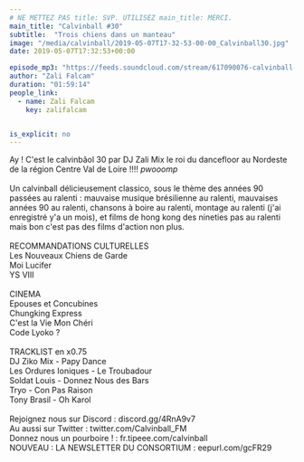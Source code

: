 ```yaml
---
# NE METTEZ PAS title: SVP. UTILISEZ main_title: MERCI.
main_title: "Calvinball #30"
subtitle:  "Trois chiens dans un manteau"
image: "/media/calvinball/2019-05-07T17-32-53-00-00_Calvinball30.jpg"
date: 2019-05-07T17:32:53+00:00

episode_mp3: "https://feeds.soundcloud.com/stream/617090076-calvinball-radio-calvinball-30-trois-chiens-dans-un-manteau.mp3"
author: "Zali Falcam"
duration: "01:59:14"
people_link: 
  - name: Zali Falcam
    key: zalifalcam


is_explicit: no
---
```


<PodcastHeader/>

<!-- ECRIRE LA DESCRIPTION DE L'EPISODE SOUS CETTE LIGNE -->
Ay ! C'est le calvinbãol 30 par DJ Zali Mix le roi du dancefloor au Nordeste de la région Centre Val de Loire !!!! *pwooomp*<br><br>Un calvinball délicieusement classico, sous le thème des années 90 passées au ralenti : mauvaise musique brésilienne au ralenti, mauvaises années 90 au ralenti, chansons à boire au ralenti, montage au ralenti (j'ai enregistré y'a un mois), et films de hong kong des nineties pas au ralenti mais bon c'est pas des films d'action non plus.<br><br>RECOMMANDATIONS CULTURELLES<br>Les Nouveaux Chiens de Garde<br>Moi Lucifer<br>YS VIII<br><br>CINEMA<br>Epouses et Concubines<br>Chungking Express<br>C'est la Vie Mon Chéri<br>Code Lyoko ?<br><br>TRACKLIST en x0.75<br>DJ Ziko Mix - Papy Dance<br>Les Ordures Ioniques - Le Troubadour<br>Soldat Louis - Donnez Nous des Bars<br>Tryo - Con Pas Raison<br>Tony Brasil - Oh Karol<br><br>Rejoignez nous sur Discord : discord.gg/4RnA9v7<br>Au aussi sur Twitter : twitter.com/Calvinball_FM<br>Donnez nous un pourboire ! : fr.tipeee.com/calvinball<br>NOUVEAU : LA NEWSLETTER DU CONSORTIUM : eepurl.com/gcFR29


